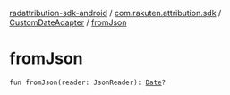[radattribution-sdk-android](../../index.md) / [com.rakuten.attribution.sdk](../index.md) / [CustomDateAdapter](index.md) / [fromJson](./from-json.md)

# fromJson

`fun fromJson(reader: JsonReader): `[`Date`](https://developer.android.com/reference/java/util/Date.html)`?`